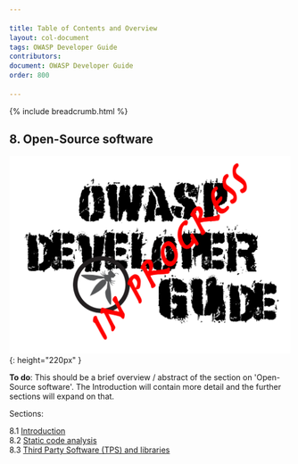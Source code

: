 ```yaml
---

title: Table of Contents and Overview
layout: col-document
tags: OWASP Developer Guide
contributors:
document: OWASP Developer Guide
order: 800

---
```


{% include breadcrumb.html %}

## 8. Open-Source software

![Developer Guide](../assets/images/dg_wip.png "OWASP Developer Guide"){: height="220px" }

**To do**: This should be a brief overview / abstract of the section on 'Open-Source software'.
The Introduction will contain more detail and the further sections will expand on that.

Sections:

8.1 [Introduction](01-open-source-software.md)  
8.2 [Static code analysis](02-sca.md)  
8.3 [Third Party Software (TPS) and libraries](03-tps.md)
